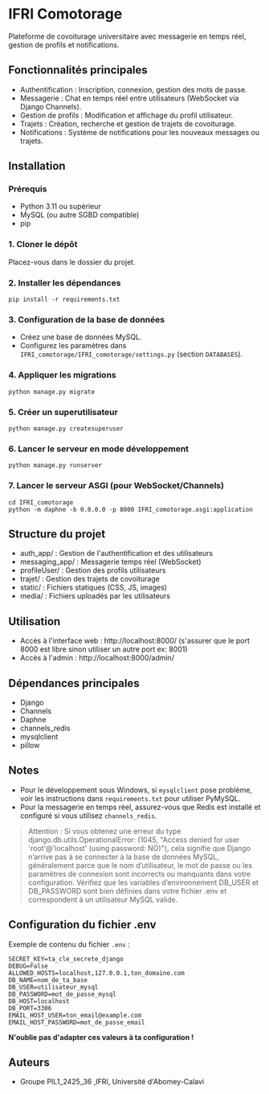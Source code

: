 # IFRI Comotorage

Plateforme de covoiturage universitaire avec messagerie en temps réel, gestion de profils et notifications.

## Fonctionnalités principales

- Authentification : Inscription, connexion, gestion des mots de passe.
- Messagerie : Chat en temps réel entre utilisateurs (WebSocket via Django Channels).
- Gestion de profils : Modification et affichage du profil utilisateur.
- Trajets : Création, recherche et gestion de trajets de covoiturage.
- Notifications : Système de notifications pour les nouveaux messages ou trajets.

## Installation

### Prérequis

- Python 3.11 ou supérieur
- MySQL (ou autre SGBD compatible)
- pip

### 1. Cloner le dépôt

Placez-vous dans le dossier du projet.

### 2. Installer les dépendances

```
pip install -r requirements.txt
```

### 3. Configuration de la base de données

- Créez une base de données MySQL.
- Configurez les paramètres dans `IFRI_comotorage/IFRI_comotorage/settings.py` (section `DATABASES`).

### 4. Appliquer les migrations

```
python manage.py migrate
```

### 5. Créer un superutilisateur

```
python manage.py createsuperuser
```

### 6. Lancer le serveur en mode développement

```
python manage.py runserver
```

### 7. Lancer le serveur ASGI (pour WebSocket/Channels)

```
cd IFRI_comotorage
python -m daphne -b 0.0.0.0 -p 8000 IFRI_comotorage.asgi:application
```

## Structure du projet

- auth_app/ : Gestion de l'authentification et des utilisateurs
- messaging_app/ : Messagerie temps réel (WebSocket)
- profileUser/ : Gestion des profils utilisateurs
- trajet/ : Gestion des trajets de covoiturage
- static/ : Fichiers statiques (CSS, JS, images)
- media/ : Fichiers uploadés par les utilisateurs

## Utilisation

- Accès à l'interface web : http://localhost:8000/ (s'assurer que le port 8000 est libre sinon utiliser un autre port ex: 8001)
- Accès à l'admin : http://localhost:8000/admin/

## Dépendances principales

- Django
- Channels
- Daphne
- channels_redis
- mysqlclient
- pillow

## Notes

- Pour le développement sous Windows, si `mysqlclient` pose problème, voir les instructions dans `requirements.txt` pour utiliser PyMySQL.
- Pour la messagerie en temps réel, assurez-vous que Redis est installé et configuré si vous utilisez `channels_redis`.

> Attention :
> Si vous obtenez une erreur du type
> django.db.utils.OperationalError: (1045, "Access denied for user 'root'@'localhost' (using password: NO)"),
> cela signifie que Django n’arrive pas à se connecter à la base de données MySQL, généralement parce que le nom d’utilisateur, le mot de passe ou les paramètres de connexion sont incorrects ou manquants dans votre configuration.
>Vérifiez que les variables d’environnement DB_USER et DB_PASSWORD sont bien définies dans votre fichier .env et correspondent à un utilisateur MySQL valide.

## Configuration du fichier .env


Exemple de contenu du fichier `.env` :

```
SECRET_KEY=ta_cle_secrete_django
DEBUG=False
ALLOWED_HOSTS=localhost,127.0.0.1,ton_domaine.com
DB_NAME=nom_de_ta_base
DB_USER=utilisateur_mysql
DB_PASSWORD=mot_de_passe_mysql
DB_HOST=localhost
DB_PORT=3306
EMAIL_HOST_USER=ton_email@example.com
EMAIL_HOST_PASSWORD=mot_de_passe_email
```

**N'oublie pas d'adapter ces valeurs à ta configuration !**


## Auteurs

- Groupe PIL1_2425_36 ,IFRI, Université d'Abomey-Calavi